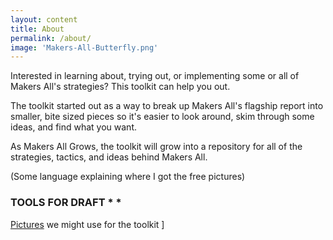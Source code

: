 ```yaml
---
layout: content
title: About
permalink: /about/
image: 'Makers-All-Butterfly.png'
---
```


Interested in learning about, trying out, or implementing some or all of Makers All's strategies? This toolkit can help you out.

The toolkit started out as a way to break up Makers All's flagship report into smaller, bite sized pieces so it's easier to look around, skim through some ideas, and find what you want. 

As Makers All Grows, the toolkit will grow into a repository for all of the strategies, tactics, and ideas behind Makers All.

(Some language explaining where I got the free pictures)

### TOOLS FOR DRAFT * *

[Pictures](../pix/) we might use for the toolkit ]
 